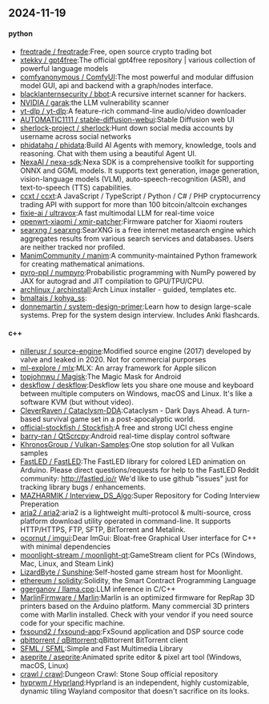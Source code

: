 ## 2024-11-19

#### python
* [freqtrade / freqtrade](https://github.com/freqtrade/freqtrade):Free, open source crypto trading bot
* [xtekky / gpt4free](https://github.com/xtekky/gpt4free):The official gpt4free repository | various collection of powerful language models
* [comfyanonymous / ComfyUI](https://github.com/comfyanonymous/ComfyUI):The most powerful and modular diffusion model GUI, api and backend with a graph/nodes interface.
* [blacklanternsecurity / bbot](https://github.com/blacklanternsecurity/bbot):A recursive internet scanner for hackers.
* [NVIDIA / garak](https://github.com/NVIDIA/garak):the LLM vulnerability scanner
* [yt-dlp / yt-dlp](https://github.com/yt-dlp/yt-dlp):A feature-rich command-line audio/video downloader
* [AUTOMATIC1111 / stable-diffusion-webui](https://github.com/AUTOMATIC1111/stable-diffusion-webui):Stable Diffusion web UI
* [sherlock-project / sherlock](https://github.com/sherlock-project/sherlock):Hunt down social media accounts by username across social networks
* [phidatahq / phidata](https://github.com/phidatahq/phidata):Build AI Agents with memory, knowledge, tools and reasoning. Chat with them using a beautiful Agent UI.
* [NexaAI / nexa-sdk](https://github.com/NexaAI/nexa-sdk):Nexa SDK is a comprehensive toolkit for supporting ONNX and GGML models. It supports text generation, image generation, vision-language models (VLM), auto-speech-recognition (ASR), and text-to-speech (TTS) capabilities.
* [ccxt / ccxt](https://github.com/ccxt/ccxt):A JavaScript / TypeScript / Python / C# / PHP cryptocurrency trading API with support for more than 100 bitcoin/altcoin exchanges
* [fixie-ai / ultravox](https://github.com/fixie-ai/ultravox):A fast multimodal LLM for real-time voice
* [openwrt-xiaomi / xmir-patcher](https://github.com/openwrt-xiaomi/xmir-patcher):Firmware patcher for Xiaomi routers
* [searxng / searxng](https://github.com/searxng/searxng):SearXNG is a free internet metasearch engine which aggregates results from various search services and databases. Users are neither tracked nor profiled.
* [ManimCommunity / manim](https://github.com/ManimCommunity/manim):A community-maintained Python framework for creating mathematical animations.
* [pyro-ppl / numpyro](https://github.com/pyro-ppl/numpyro):Probabilistic programming with NumPy powered by JAX for autograd and JIT compilation to GPU/TPU/CPU.
* [archlinux / archinstall](https://github.com/archlinux/archinstall):Arch Linux installer - guided, templates etc.
* [bmaltais / kohya_ss](https://github.com/bmaltais/kohya_ss):
* [donnemartin / system-design-primer](https://github.com/donnemartin/system-design-primer):Learn how to design large-scale systems. Prep for the system design interview. Includes Anki flashcards.

#### c++
* [nillerusr / source-engine](https://github.com/nillerusr/source-engine):Modified source engine (2017) developed by valve and leaked in 2020. Not for commercial purporses
* [ml-explore / mlx](https://github.com/ml-explore/mlx):MLX: An array framework for Apple silicon
* [topjohnwu / Magisk](https://github.com/topjohnwu/Magisk):The Magic Mask for Android
* [deskflow / deskflow](https://github.com/deskflow/deskflow):Deskflow lets you share one mouse and keyboard between multiple computers on Windows, macOS and Linux. It's like a software KVM (but without video).
* [CleverRaven / Cataclysm-DDA](https://github.com/CleverRaven/Cataclysm-DDA):Cataclysm - Dark Days Ahead. A turn-based survival game set in a post-apocalyptic world.
* [official-stockfish / Stockfish](https://github.com/official-stockfish/Stockfish):A free and strong UCI chess engine
* [barry-ran / QtScrcpy](https://github.com/barry-ran/QtScrcpy):Android real-time display control software
* [KhronosGroup / Vulkan-Samples](https://github.com/KhronosGroup/Vulkan-Samples):One stop solution for all Vulkan samples
* [FastLED / FastLED](https://github.com/FastLED/FastLED):The FastLED library for colored LED animation on Arduino. Please direct questions/requests for help to the FastLED Reddit community: http://fastled.io/r We'd like to use github "issues" just for tracking library bugs / enhancements.
* [MAZHARMIK / Interview_DS_Algo](https://github.com/MAZHARMIK/Interview_DS_Algo):Super Repository for Coding Interview Preperation
* [aria2 / aria2](https://github.com/aria2/aria2):aria2 is a lightweight multi-protocol & multi-source, cross platform download utility operated in command-line. It supports HTTP/HTTPS, FTP, SFTP, BitTorrent and Metalink.
* [ocornut / imgui](https://github.com/ocornut/imgui):Dear ImGui: Bloat-free Graphical User interface for C++ with minimal dependencies
* [moonlight-stream / moonlight-qt](https://github.com/moonlight-stream/moonlight-qt):GameStream client for PCs (Windows, Mac, Linux, and Steam Link)
* [LizardByte / Sunshine](https://github.com/LizardByte/Sunshine):Self-hosted game stream host for Moonlight.
* [ethereum / solidity](https://github.com/ethereum/solidity):Solidity, the Smart Contract Programming Language
* [ggerganov / llama.cpp](https://github.com/ggerganov/llama.cpp):LLM inference in C/C++
* [MarlinFirmware / Marlin](https://github.com/MarlinFirmware/Marlin):Marlin is an optimized firmware for RepRap 3D printers based on the Arduino platform. Many commercial 3D printers come with Marlin installed. Check with your vendor if you need source code for your specific machine.
* [fxsound2 / fxsound-app](https://github.com/fxsound2/fxsound-app):FxSound application and DSP source code
* [qbittorrent / qBittorrent](https://github.com/qbittorrent/qBittorrent):qBittorrent BitTorrent client
* [SFML / SFML](https://github.com/SFML/SFML):Simple and Fast Multimedia Library
* [aseprite / aseprite](https://github.com/aseprite/aseprite):Animated sprite editor & pixel art tool (Windows, macOS, Linux)
* [crawl / crawl](https://github.com/crawl/crawl):Dungeon Crawl: Stone Soup official repository
* [hyprwm / Hyprland](https://github.com/hyprwm/Hyprland):Hyprland is an independent, highly customizable, dynamic tiling Wayland compositor that doesn't sacrifice on its looks.
